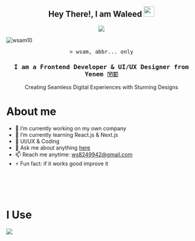 <!-- Hero Section -->
<h2 align="center">
 Hey There!, I am Waleed
  <img src="https://media.giphy.com/media/hvRJCLFzcasrR4ia7z/giphy.gif" width="28">
</h2>

<p align="center">
  <a href="https://github.com/alsiam"><img src="https://readme-typing-svg.herokuapp.com/?lines=Self%20Taught%20Programmer;Front%20End%20Developer;1.5%2B%20years%20of%20coding%20experience;Always%20learning%20new%20things&center=true&width=380&height=45"></a>
</p>

<p align="left"> <img src="https://komarev.com/ghpvc/?username=wsam10i&label=Profile%20views&color=0e75b6&style=flat" alt="wsam10" /> </p>

<!-- Intro Section -->
<p align="center">
        <samp>&gt; wsam, abbr... only </b>
        </samp>
</p>
<h3 align="center">
      <samp> I am a Frontend Developer & UI/UX Designer from <b>Yenem 🇾🇪 </b> </samp>
</h3>


<p align="center"> 
  Creating Seamless Digital Experiences with Stunning Designs
</p>



<!-- About Section -->
 # About me
 
<p>

- 🔭 I’m currently working on my own company
- 🌱 I’m currently learning React.js & Next.js
- 💛 UI/UX & Coding
- 💬 Ask me about anything [here](https://github.com/wsam10/wsam10/issues)
- 📫 Reach me anytime: ws8249942@gmail.com
- ⚡ Fun fact: if it works good improve it

</p>

<br/>
<br/>
<br/>

# I Use

<p>
  <a href="https://skillicons.dev">
    <img src="https://skillicons.dev/icons?i=html,css,sass,javascript,typescript,tailwind,nodejs,vite,react,nextjs,vue,expressjs,nestjs,prisma,mongodb,figma,astro" />
  </a>
</p>


<br/>





